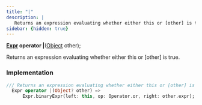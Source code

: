 ```yaml
---
title: "|"
description: |
   Returns an expression evaluating whether either this or [other] is true.
sidebar: {hidden: true}
---
```

<span class="dart-code"><strong>[Expr] operator |</strong>(<span class="nobr">[Object] other</span>);</span>

 Returns an expression evaluating whether either this or [other] is true.
### Implementation
```dart
/// Returns an expression evaluating whether either this or [other] is true.
  Expr operator |(Object? other) =>
      Expr.binaryExpr(left: this, op: Operator.or, right: other.expr);
```

[Expr]: /reference/classes/expr/
[Object]: https://api.flutter.dev/flutter/dart-core/Object-class.html